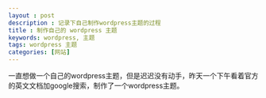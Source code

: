 ```yaml
---
layout : post
description : 记录下自己制作wordpress主题的过程 
title : 制作自己的 wordpress 主题
keywords: wordpress, 主题
tags: wordpress 主题
categories: [网站]
---
```




一直想做一个自己的wordpress主题，但是迟迟没有动手，昨天一个下午看着官方的英文文档加google搜索，制作了一个wordpress主题。



